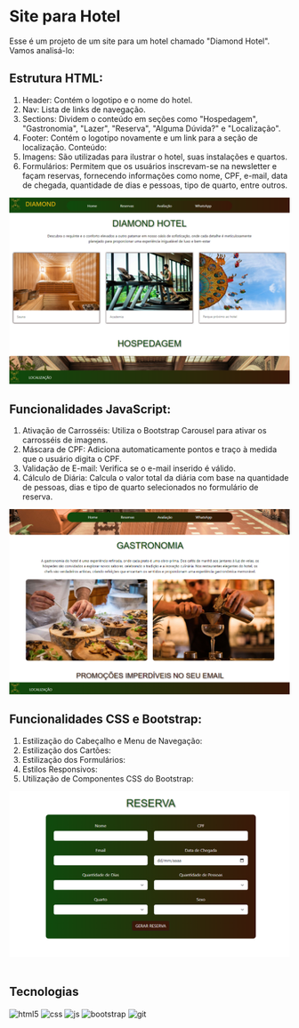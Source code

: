 # Site para Hotel 
Esse é um projeto de um site para um hotel chamado "Diamond Hotel". Vamos analisá-lo:

## Estrutura HTML:

1. Header: Contém o logotipo e o nome do hotel.
2. Nav: Lista de links de navegação.
3. Sections: Dividem o conteúdo em seções como "Hospedagem", "Gastronomia", "Lazer", "Reserva", "Alguma Dúvida?" e "Localização".
4. Footer: Contém o logotipo novamente e um link para a seção de localização.
Conteúdo:
5. Imagens: São utilizadas para ilustrar o hotel, suas instalações e quartos.
6. Formulários: Permitem que os usuários inscrevam-se na newsletter e façam reservas, fornecendo informações como nome, CPF, e-mail, data de chegada, quantidade de dias e pessoas, tipo de quarto, entre outros.
<div>
    <img src="imgReadme/home.png" alt="">
</div>

## Funcionalidades JavaScript:
1. Ativação de Carrosséis: Utiliza o Bootstrap Carousel para ativar os carrosséis de imagens.
2. Máscara de CPF: Adiciona automaticamente pontos e traço à medida que o usuário digita o CPF.
3. Validação de E-mail: Verifica se o e-mail inserido é válido.
4. Cálculo de Diária: Calcula o valor total da diária com base na quantidade de pessoas, dias e tipo de quarto selecionados no formulário de reserva.
<div>
    <img src="imgReadme/gastronomia.png" alt="">
</div>

## Funcionalidades CSS e Bootstrap:
1. Estilização do Cabeçalho e Menu de Navegação:
2. Estilização dos Cartões:
3. Estilização dos Formulários:
4. Estilos Responsivos:
5. Utilização de Componentes CSS do Bootstrap:

<div>
    <img src="imgReadme/reserva.png" alt="">
</div>
<br>

## Tecnologias 
<div style="display: inline_block">
  <img align="center" alt="html5" src="https://img.shields.io/badge/HTML5-E34F26?style=for-the-badge&logo=html5&logoColor=white" />
  <img align="center" alt="css" src="https://img.shields.io/badge/CSS3-1572B6?style=for-the-badge&logo=css3&logoColor=white" />
  <img align="center" alt="js" src="https://img.shields.io/badge/JavaScript-F7DF1E?style=for-the-badge&logo=javascript&logoColor=black" />
  <img align="center" alt="bootstrap" src="https://img.shields.io/badge/Bootstrap-563D7C?style=for-the-badge&logo=bootstrap&logoColor=white" />
  <img align="center" alt="git" src="https://img.shields.io/badge/GIT-E44C30?style=for-the-badge&logo=git&logoColor=white"/>

</div>


